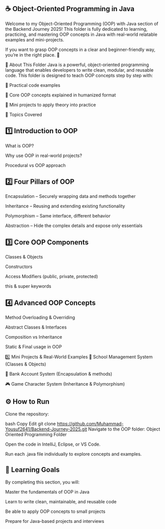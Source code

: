 <H2>☕ Object-Oriented Programming in Java</H2>
Welcome to my Object-Oriented Programming (OOP) with Java section of the Backend Journey 2025!
This folder is fully dedicated to learning, practicing, and mastering OOP concepts in Java with real-world relatable examples and mini-projects.

If you want to grasp OOP concepts in a clear and beginner-friendly way, you’re in the right place. 🚀

📌 About This Folder
Java is a powerful, object-oriented programming language that enables developers to write clean, modular, and reusable code.
This folder is designed to teach OOP concepts step by step with:

🔹 Practical code examples

🔹 Core OOP concepts explained in humanized format

🔹 Mini projects to apply theory into practice

🧩 Topics Covered
<H2>1️⃣ Introduction to OOP</H2>
What is OOP?

Why use OOP in real-world projects?

Procedural vs OOP approach

<H2>2️⃣ Four Pillars of OOP</H2>
Encapsulation – Securely wrapping data and methods together

Inheritance – Reusing and extending existing functionality

Polymorphism – Same interface, different behavior

Abstraction – Hide the complex details and expose only essentials

<H2>3️⃣ Core OOP Components</H2>
Classes & Objects

Constructors

Access Modifiers (public, private, protected)

this & super keywords

<H2>4️⃣ Advanced OOP Concepts</H2>
Method Overloading & Overriding

Abstract Classes & Interfaces

Composition vs Inheritance

Static & Final usage in OOP

5️⃣ Mini Projects & Real-World Examples
🏫 School Management System (Classes & Objects)

🏦 Bank Account System (Encapsulation & methods)

🎮 Game Character System (Inheritance & Polymorphism)

<H2>⚙️ How to Run</H2>
Clone the repository:

bash
Copy
Edit
git clone https://github.com/Muhammad-Yousuf2641/Backend-Journey-2025.git
Navigate to the OOP folder:
Object Oriented Programming Folder

Open the code in IntelliJ, Eclipse, or VS Code.

Run each .java file individually to explore concepts and examples.

<H2>🎯 Learning Goals</H2>
By completing this section, you will:

Master the fundamentals of OOP in Java

Learn to write clean, maintainable, and reusable code

Be able to apply OOP concepts to small projects

Prepare for Java-based projects and interviews